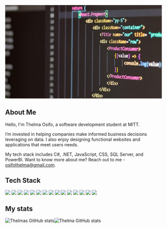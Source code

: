 <img src="img/git-banner.jpg" width= "100%" height='300px'>


## About Me 

Hello, I'm Thelma Osifo, a software development student at MITT.

I’m invested in helping companies make informed business decisions leveraging on data. I also enjoy designing functional websites and applications that meet users needs.

My tech stack includes C#, .NET, JavaScript, CSS, SQL Server, and PowerBI. Want to know more about me? Reach out to me - osifothelma@gmail.com. 


## Tech Stack
![](https://img.shields.io/badge/code-javascript-informational?style=for-the-badge&logo=javascript&logoColor=fff&color=d4d4f2)
![](https://img.shields.io/badge/web-html-informational?style=for-the-badge&logo=html5&logoColor=fff&color=d4d4f2)
![](https://img.shields.io/badge/web-css-informational?style=for-the-badge&logo=css3&logoColor=fff&color=d4d4f2)
![](https://img.shields.io/badge/code-C%23-%23239120.svg?style=for-the-badge&logo=C-Sharp&logoColor=fff&color=d4d4f2)
![](https://img.shields.io/badge/DB-PostgreSQL-informational?style=for-the-badge&logo=postgresql&logoColor=fff&color=d4d4f2)
![](https://img.shields.io/badge/DB-Microsoft%20SQL%20Server-informational?style=for-the-badge&logo=microsoft%20sql%20server&logoColor=fff&color=d4d4f2)
![](https://img.shields.io/badge/BA-Microsoft_Excel-informational?style=for-the-badge&logo=microsoft-excel&logoColor=fff&color=d4d4f2)
![](https://img.shields.io/static/v1?style=for-the-badge&message=Power+BI&color=d4d4f2&logo=Power+BI&logoColor=fff&label=BI)
![](https://img.shields.io/static/v1?style=for-the-badge&message=JIRA&color=d4d4f2&logo=jirasoftware&logoColor=fff&label=AGILE)
![](https://img.shields.io/static/v1?style=for-the-badge&message=Azure+BOARDS&color=d4d4f2&logo=azuredevops&logoColor=fff&label=AGILE)
![](https://img.shields.io/static/v1?style=for-the-badge&message=XAMPP&color=d4d4f2&logo=xampp&logoColor=fff&label=WEB+SERVER)
![](https://img.shields.io/static/v1?style=for-the-badge&message=.NET&color=d4d4f2&logo=.net&logoColor=fff&label=FRAMEWORK)
![](https://img.shields.io/static/v1?style=for-the-badge&message=NPM&color=d4d4f2&logo=npm&logoColor=fff&label=PACKAGE)
![](https://img.shields.io/static/v1?style=for-the-badge&message=NuGET&color=d4d4f2&logo=nuget&logoColor=fff&label=PACKAGE)
![](https://img.shields.io/static/v1?style=for-the-badge&message=REACT&color=d4d4f2&logo=react&logoColor=fff&label=JS+LIBRARY)


## My stats
<div style="display: flex; flex-direction: row;" >
  <img height='180px' align='center' src="https://github-readme-stats-sigma-five.vercel.app/api?username=thelma-dev&theme=radical&show_icons=true" alt="Thelmas GitHub stats" />

  <img height='180px'  align='center' src="https://github-readme-stats-sigma-five.vercel.app/api/top-langs/?username=thelma-dev&theme=radical&show_icons=true&langs_count=4" alt="Thelma GitHub stats"/>
</div>


<!---
Thelma-Dev/Thelma-Dev is a ✨ special ✨ repository because its `README.md` (this file) appears on your GitHub profile.
You can click the Preview link to take a look at your changes.
--->
